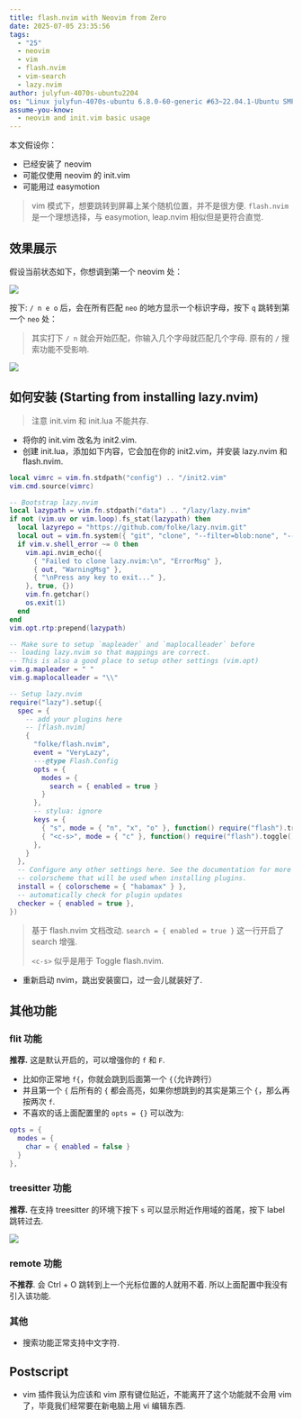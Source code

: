 ```yaml
---
title: flash.nvim with Neovim from Zero
date: 2025-07-05 23:35:56
tags:
  - "25"
  - neovim
  - vim
  - flash.nvim
  - vim-search
  - lazy.nvim
author: julyfun-4070s-ubuntu2204
os: "Linux julyfun-4070s-ubuntu 6.8.0-60-generic #63~22.04.1-Ubuntu SMP PREEMPT_DYNAMIC Tue Apr 22 19:00:15 UTC 2 x86_64 x86_64 x86_64 GNU/Linux"
assume-you-know:
  - neovim and init.vim basic usage
---
```


本文假设你：
- 已经安装了 neovim
- 可能仅使用 neovim 的 init.vim
- 可能用过 easymotion

> vim 模式下，想要跳转到屏幕上某个随机位置，并不是很方便. `flash.nvim` 是一个理想选择，与 easymotion, leap.nvim 相似但是更符合直觉.

## 效果展示

假设当前状态如下，你想调到第一个 neovim 处：

![](https://how-to-1258460161.cos.ap-shanghai.myqcloud.com/how-to20250705233907.png)

按下: `/ n e o` 后，会在所有匹配 `neo` 的地方显示一个标识字母，按下 `q` 跳转到第一个 `neo` 处：
> 其实打下 `/ n` 就会开始匹配，你输入几个字母就匹配几个字母. 原有的 `/` 搜索功能不受影响.

![](https://how-to-1258460161.cos.ap-shanghai.myqcloud.com/how-to20250705234039.png)

## 如何安装 (Starting from installing lazy.nvim)

> 注意 init.vim 和 init.lua 不能共存.
- 将你的 init.vim 改名为 init2.vim.
- 创建 init.lua，添加如下内容，它会加在你的 init2.vim，并安装 lazy.nvim 和 flash.nvim.

```lua
local vimrc = vim.fn.stdpath("config") .. "/init2.vim"
vim.cmd.source(vimrc)

-- Bootstrap lazy.nvim
local lazypath = vim.fn.stdpath("data") .. "/lazy/lazy.nvim"
if not (vim.uv or vim.loop).fs_stat(lazypath) then
  local lazyrepo = "https://github.com/folke/lazy.nvim.git"
  local out = vim.fn.system({ "git", "clone", "--filter=blob:none", "--branch=stable", lazyrepo, lazypath })
  if vim.v.shell_error ~= 0 then
    vim.api.nvim_echo({
      { "Failed to clone lazy.nvim:\n", "ErrorMsg" },
      { out, "WarningMsg" },
      { "\nPress any key to exit..." },
    }, true, {})
    vim.fn.getchar()
    os.exit(1)
  end
end
vim.opt.rtp:prepend(lazypath)

-- Make sure to setup `mapleader` and `maplocalleader` before
-- loading lazy.nvim so that mappings are correct.
-- This is also a good place to setup other settings (vim.opt)
vim.g.mapleader = " "
vim.g.maplocalleader = "\\"

-- Setup lazy.nvim
require("lazy").setup({
  spec = {
    -- add your plugins here
    -- [flash.nvim]
    {
      "folke/flash.nvim",
      event = "VeryLazy",
      ---@type Flash.Config
      opts = {
        modes = {
          search = { enabled = true }
        }
      },
      -- stylua: ignore
      keys = {
        { "s", mode = { "n", "x", "o" }, function() require("flash").treesitter() end, desc = "Flash Treesitter" },
        { "<c-s>", mode = { "c" }, function() require("flash").toggle() end, desc = "Toggle Flash Search" },
      },
    }
  },
  -- Configure any other settings here. See the documentation for more details.
  -- colorscheme that will be used when installing plugins.
  install = { colorscheme = { "habamax" } },
  -- automatically check for plugin updates
  checker = { enabled = true },
})

```
> 基于 flash.nvim 文档改动. `search = { enabled = true }` 这一行开启了 search 增强.
>
> `<c-s>` 似乎是用于 Toggle flash.nvim.

- 重新启动 nvim，跳出安装窗口，过一会儿就装好了.

## 其他功能

### flit 功能

**推荐.** 这是默认开启的，可以增强你的 `f` 和 `F`.
- 比如你正常地 `f{`，你就会跳到后面第一个 `{`（允许跨行）
- 并且第一个 `{` 后所有的 `{` 都会高亮，如果你想跳到的其实是第三个 `{`，那么再按两次 `f`. 
- 不喜欢的话上面配置里的 `opts = {}` 可以改为:
```lua
opts = {
  modes = {
    char = { enabled = false }
  }
},
```

### treesitter 功能

**推荐.** 在支持 treesitter 的环境下按下 `s` 可以显示附近作用域的首尾，按下 label 跳转过去.

![](https://how-to-1258460161.cos.ap-shanghai.myqcloud.com/how-to20250705235815.png)

### remote 功能

**不推荐**. 会 Ctrl + O 跳转到上一个光标位置的人就用不着. 所以上面配置中我没有引入该功能.

### 其他

- 搜索功能正常支持中文字符.

## Postscript

- vim 插件我认为应该和 vim 原有键位贴近，不能离开了这个功能就不会用 vim 了，毕竟我们经常要在新电脑上用 vi 编辑东西.

